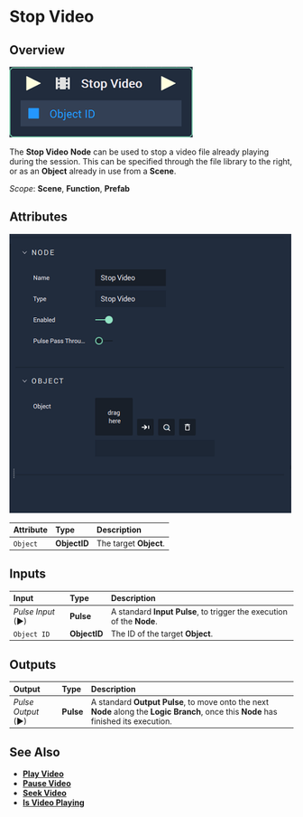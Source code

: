 # Stop Video

## Overview

![The Stop Video Node.](../../../.gitbook/assets/node-stop-video.png)

The **Stop Video** **Node** can be used to stop a video file already playing during the session. This can be specified through the file library to the right, or as an **Object** already in use from a **Scene**.

*Scope*: **Scene**, **Function**, **Prefab**

## Attributes

![The Stop Video Node Attributes.](../../../.gitbook/assets/node-stop-video-attr.png)

| Attribute | Type | Description |
| :--- | :--- | :--- |
| `Object` | **ObjectID** | The target **Object**. |

## Inputs

| Input | Type | Description |
| :--- | :--- | :--- |
| _Pulse Input_ \(►\) | **Pulse** | A standard **Input Pulse**, to trigger the execution of the **Node**. |
| `Object ID` | **ObjectID** | The ID of the target **Object**. |

## Outputs

| Output | Type | Description |
| :--- | :--- | :--- |
| _Pulse Output_ \(►\) | **Pulse** | A standard **Output Pulse**, to move onto the next **Node** along the **Logic Branch**, once this **Node** has finished its execution. |

## See Also

* [**Play Video**](playvideo.md)
* [**Pause Video**](pausevideo.md)
* [**Seek Video**](seekvideo.md)
* [**Is Video Playing**](isvideoplaying.md)

